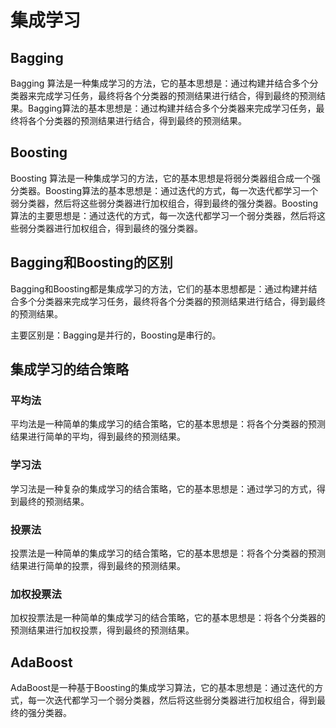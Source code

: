 # 集成学习

## Bagging

Bagging 算法是一种集成学习的方法，它的基本思想是：通过构建并结合多个分类器来完成学习任务，最终将各个分类器的预测结果进行结合，得到最终的预测结果。Bagging算法的基本思想是：通过构建并结合多个分类器来完成学习任务，最终将各个分类器的预测结果进行结合，得到最终的预测结果。

## Boosting

 Boosting 算法是一种集成学习的方法，它的基本思想是将弱分类器组合成一个强分类器。Boosting算法的基本思想是：通过迭代的方式，每一次迭代都学习一个弱分类器，然后将这些弱分类器进行加权组合，得到最终的强分类器。Boosting算法的主要思想是：通过迭代的方式，每一次迭代都学习一个弱分类器，然后将这些弱分类器进行加权组合，得到最终的强分类器。

<!-- 对比Bagging和Boosting -->

## Bagging和Boosting的区别

Bagging和Boosting都是集成学习的方法，它们的基本思想都是：通过构建并结合多个分类器来完成学习任务，最终将各个分类器的预测结果进行结合，得到最终的预测结果。

主要区别是：Bagging是并行的，Boosting是串行的。

## 集成学习的结合策略

### 平均法

平均法是一种简单的集成学习的结合策略，它的基本思想是：将各个分类器的预测结果进行简单的平均，得到最终的预测结果。

### 学习法

学习法是一种复杂的集成学习的结合策略，它的基本思想是：通过学习的方式，得到最终的预测结果。

### 投票法

投票法是一种简单的集成学习的结合策略，它的基本思想是：将各个分类器的预测结果进行简单的投票，得到最终的预测结果。

### 加权投票法

加权投票法是一种简单的集成学习的结合策略，它的基本思想是：将各个分类器的预测结果进行加权投票，得到最终的预测结果。

## AdaBoost

AdaBoost是一种基于Boosting的集成学习算法，它的基本思想是：通过迭代的方式，每一次迭代都学习一个弱分类器，然后将这些弱分类器进行加权组合，得到最终的强分类器。

